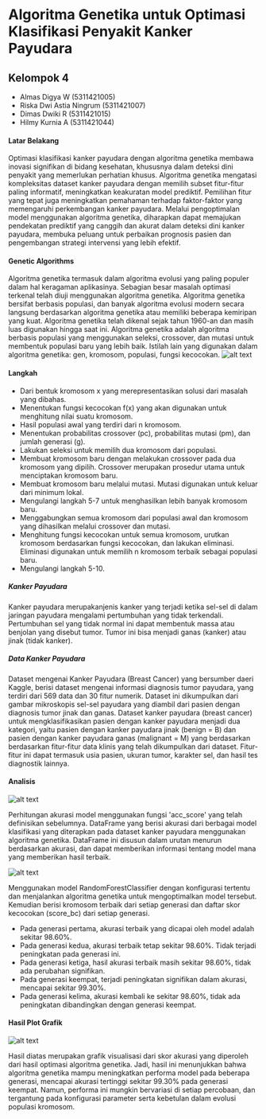 # Algoritma Genetika untuk Optimasi Klasifikasi Penyakit Kanker Payudara
## Kelompok 4
- Almas Digya W (5311421005)
- Riska Dwi Astia Ningrum (5311421007)
- Dimas Dwiki R (5311421015)
- Hilmy Kurnia A (5311421044)

#### Latar Belakang
Optimasi klasifikasi kanker payudara dengan algoritma genetika membawa inovasi signifikan di bidang kesehatan, khususnya dalam deteksi dini penyakit yang memerlukan perhatian khusus. Algoritma genetika mengatasi kompleksitas dataset kanker payudara dengan memilih subset fitur-fitur paling informatif, meningkatkan keakuratan model prediktif. Pemilihan fitur yang tepat juga meningkatkan pemahaman terhadap faktor-faktor yang memengaruhi perkembangan kanker payudara. Melalui pengoptimalan model menggunakan algoritma genetika, diharapkan dapat memajukan pendekatan prediktif yang canggih dan akurat dalam deteksi dini kanker payudara, membuka peluang untuk perbaikan prognosis pasien dan pengembangan strategi intervensi yang lebih efektif.


#### Genetic Algorithms
Algoritma genetika termasuk dalam algoritma evolusi yang paling populer dalam hal keragaman aplikasinya. Sebagian besar masalah optimasi terkenal telah diuji menggunakan algoritma genetika. Algoritma genetika bersifat berbasis populasi, dan banyak algoritma evolusi modern secara langsung berdasarkan algoritma genetika atau memiliki beberapa kemiripan yang kuat.
Algoritma genetika telah dikenal sejak tahun 1960-an dan masih luas digunakan hingga saat ini. Algoritma genetika adalah algoritma berbasis populasi yang menggunakan seleksi, crossover, dan mutasi untuk membentuk populasi baru yang lebih baik.  Istilah lain yang digunakan dalam algoritma genetika: gen, kromosom, populasi, fungsi kecocokan.
![alt text](https://github.com/AlmasDiqya22/Genetic-Algorithms/assets/148710085/288c5ab1-07be-46bc-b8e0-b7e958fc1fe6)

#### Langkah
- Dari bentuk kromosom x yang merepresentasikan solusi dari masalah yang dibahas.
- Menentukan fungsi kecocokan f(x) yang akan digunakan untuk menghitung nilai suatu kromosom.
- Hasil populasi awal yang terdiri dari n kromosom.
- Menentukan probabilitas crossover (pc), probabilitas mutasi (pm), dan jumlah generasi (g).
- Lakukan seleksi untuk memilih dua kromosom dari populasi.
- Membuat kromosom baru dengan melakukan crossover pada dua kromosom yang dipilih. Crossover merupakan prosedur utama untuk menciptakan kromosom baru.
- Membuat kromosom baru melalui mutasi. Mutasi digunakan untuk keluar dari minimum lokal.
- Mengulangi langkah 5-7 untuk menghasilkan lebih banyak kromosom baru.
- Menggabungkan semua kromosom dari populasi awal dan kromosom yang dihasilkan melalui crossover dan mutasi.
- Menghitung fungsi kecocokan untuk semua kromosom, urutkan kromosom berdasarkan fungsi kecocokan, dan lakukan eliminasi. Eliminasi digunakan untuk memilih n kromosom terbaik sebagai populasi baru.
- Mengulangi langkah 5-10.


##### Kanker Payudara
Kanker payudara merupakanjenis kanker yang terjadi ketika sel-sel di dalam jaringan payudara mengalami pertumbuhan yang tidak terkendali. Pertumbuhan sel yang tidak normal ini dapat membentuk massa atau benjolan yang disebut tumor. Tumor ini bisa menjadi ganas (kanker) atau jinak (tidak kanker).

##### Data Kanker Payudara
Dataset mengenai Kanker Payudara (Breast Cancer) yang bersumber daeri Kaggle, berisi dataset mengenai informasi diagnosis tumor payudara, yang terdiri dari 569 data dan 30 fitur numerik. Dataset ini dikumpulkan dari gambar mikroskopis sel-sel payudara yang diambil dari pasien dengan diagnosis tumor jinak dan ganas.
Dataset kanker payudara (breast cancer) untuk mengklasifikasikan pasien dengan kanker payudara menjadi dua kategori, yaitu pasien dengan kanker payudara jinak (benign = B) dan pasien dengan kanker payudara ganas (malignant = M) yang berdasarkan berdasarkan fitur-fitur data klinis yang telah dikumpulkan dari dataset. Fitur-fitur ini dapat termasuk usia pasien, ukuran tumor, karakter sel, dan hasil tes diagnostik lainnya. 


#### Analisis

![alt text](https://github.com/AlmasDiqya22/Genetic-Algorithms/assets/148710085/118dba4f-18ea-46fd-a03f-11fefbe1d6a4)

  Perhitungan akurasi model menggunakan fungsi 'acc_score' yang telah definisikan sebelumnya.
  DataFrame yang berisi akurasi dari berbagai model klasifikasi yang diterapkan pada dataset kanker payudara menggunakan algoritma genetika. DataFrame ini disusun dalam urutan menurun berdasarkan akurasi, dan dapat memberikan informasi tentang model mana yang memberikan hasil terbaik.


![alt text](https://github.com/AlmasDiqya22/Genetic-Algorithms/assets/148710085/8cb84e2d-b672-4120-b5f5-4c1239a11dd6)

  Menggunakan model RandomForestClassifier dengan konfigurasi tertentu dan menjalankan algoritma genetika untuk mengoptimalkan model tersebut. Kemudian berisi kromosom terbaik dari setiap generasi dan daftar skor kecocokan (score_bc) dari setiap generasi.
  - Pada generasi pertama, akurasi terbaik yang dicapai oleh model adalah sekitar 98.60%.
  - Pada generasi kedua, akurasi terbaik tetap sekitar 98.60%. Tidak terjadi peningkatan pada generasi ini.
  - Pada generasi ketiga, hasil akurasi terbaik masih sekitar 98.60%, tidak ada perubahan signifikan.
  - Pada generasi keempat, terjadi peningkatan signifikan dalam akurasi, mencapai sekitar 99.30%.
  - Pada generasi kelima, akurasi kembali ke sekitar 98.60%, tidak ada peningkatan dibandingkan dengan generasi keempat.


#### Hasil Plot Grafik

![alt text](https://github.com/AlmasDiqya22/Genetic-Algorithms/assets/148710085/43f8a5c3-1144-42b9-a6e5-7430bc0c0e9d)

Hasil diatas merupakan grafik visualisasi dari skor akurasi yang diperoleh dari hasil optimasi algoritma genetika. 
Jadi, hasil ini menunjukkan bahwa algoritma genetika mampu meningkatkan performa model pada beberapa generasi, mencapai akurasi tertinggi sekitar 99.30% pada generasi keempat. Namun, performa ini mungkin bervariasi di setiap percobaan, dan tergantung pada konfigurasi parameter serta kebetulan dalam evolusi populasi kromosom.

